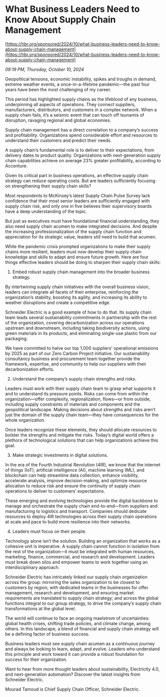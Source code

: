 # What Business Leaders Need to Know About Supply Chain Management

[https://hbr.org/sponsored/2024/10/what-business-leaders-need-to-know-about-supply-chain-management](https://hbr.org/sponsored/2024/10/what-business-leaders-need-to-know-about-supply-chain-management)

*09:19 PM, Thursday, October 10, 2024*

Geopolitical tensions, economic instability, spikes and troughs in demand, extreme weather events, a once-in-a-lifetime pandemic—the past four years have been the most challenging of my career.

This period has highlighted supply chains as the lifeblood of any business, underpinning all aspects of operations. They connect suppliers, manufacturers, distributors, and customers in a complex network. When a supply chain fails, it’s a seismic event that can touch off tsunamis of disruption, ravaging regional and global economies.

Supply chain management has a direct correlation to a company’s success and profitability. Organizations spend considerable effort and resources to understand their customers and predict their needs.

A supply chain’s fundamental role is to deliver to their expectations, from delivery dates to product quality. Organizations with next-generation supply chain capabilities achieve on average 23% greater profitability, according to Accenture.

Given its critical part in business operations, an effective supply chain strategy can reduce operating costs. But are leaders sufficiently focusing on strengthening their supply chain skills?

Most respondents to McKinsey’s latest Supply Chain Pulse Survey lack confidence that their most senior leaders are sufficiently engaged with supply chain risk, and only one in five believes their supervisory boards have a deep understanding of the topic.

But just as executives must have foundational financial understanding, they also need supply chain acumen to make integrated decisions. And despite the increasing professionalization of the supply chain function and appreciation for its strategic value, leaders still need to build that acumen.

While the pandemic crisis prompted organizations to make their supply chains more resilient, leaders must now develop their supply chain knowledge and skills to adapt and ensure future growth. Here are four things effective leaders should be doing to sharpen their supply chain skills:

1. Embed robust supply chain management into the broader business strategy.

By intertwining supply chain initiatives with the overall business vision, leaders can integrate all facets of their enterprise, reinforcing the organization’s stability, boosting its agility, and increasing its ability to weather disruptions and create a competitive edge.

Schneider Electric is a good example of how to do that. Its supply chain team leads several sustainability commitments in partnership with the rest of the organization, covering decarbonization across our operations upstream and downstream, including taking biodiversity actions, using green materials in its products, and eliminating single-use plastic from our packaging.

We have committed to halve our top 1,000 suppliers’ operational emissions by 2025 as part of our Zero Carbon Project initiative. Our sustainability consultancy business and procurement team together provide the framework, expertise, and community to help our suppliers with their decarbonization efforts.

2. Understand the company’s supply chain strengths and risks.

Leaders must work with their supply chain team to grasp what supports it and to understand its pressure points. Risks can come from within the organization—offer complexity, regionalization, flows—or from outside, including supply constraints of materials and components and the geopolitical landscape. Making decisions about strengths and risks aren’t just the domain of the supply chain team—they have consequences for the whole organization.

Once leaders recognize these elements, they should allocate resources to bolster the strengths and mitigate the risks. Today’s digital world offers a plethora of technological solutions that can help organizations achieve this goal.

3. Make strategic investments in digital solutions.

In the era of the Fourth Industrial Revolution (4IR), we know that the internet of things (IoT), artificial intelligence (AI), machine learning (ML), and blockchain can help streamline data collection, enhance visibility, accelerate analysis, improve decision-making, and optimize resource allocation to reduce risk and ensure the continuity of supply chain operations to deliver to customers’ expectations.

These emerging and evolving technologies provide the digital backbone to manage and orchestrate the supply chain end-to-end—from suppliers and manufacturing to logistics and transport. Companies should dedicate resources to deploy 4IR technologies across their supply chain operations at scale and pace to build more resilience into their networks.

4. Leaders must focus on their people.

Technology alone isn’t the solution. Building an organization that works as a cohesive unit is imperative. A supply chain cannot function in isolation from the rest of the organization—it must be integrated with human resources, marketing, finance, commercial, and research and development. Leaders must break down silos and empower teams to work together using an interdisciplinary approach.

Schneider Electric has intricately linked our supply chain organization across the group: mirroring the sales organization to be closest to customers by region; with dedicated teams in the businesses for offer management, research and development, and ensuring market requirements are translated to supply chain strategy; and across the global functions integral to our group strategy, to drive the company’s supply chain transformations at the global level.

The world will continue to face an ongoing maelstrom of uncertainties: global health crises, shifting trade policies, and climate change, among others. In this landscape, a blend of financial and supply chain strategy will be a defining factor of business success.

Business leaders must see supply chain acumen as a continuous journey and always be looking to learn, adapt, and evolve. Leaders who understand this principle and work toward it can provide a robust foundation for success for their organization.

Want to hear from more thought leaders about sustainability, Electricity 4.0, and next-generation automation? Discover the latest insights from Schneider Electric.

Mourad Tamoud is Chief Supply Chain Officer, Schneider Electric.

